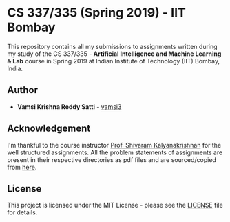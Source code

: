 # CS 337/335 (Spring 2019) - IIT Bombay

This repository contains all my submissions to assignments written during my study of the CS 337/335 - **Artificial Intelligence and Machine Learning & Lab** course in Spring 2019 at Indian Institute of Technology (IIT) Bombay, India.

## Author

* **Vamsi Krishna Reddy Satti** - [vamsi3](https://github.com/vamsi3)

## Acknowledgement

I'm thankful to the course instructor [Prof. Shivaram Kalyanakrishnan](<https://www.cse.iitb.ac.in/~shivaram>) for the well structured assignments. All the problem statements of assignments are present in their respective directories as pdf files and are sourced/copied from [here](https://www.cse.iitb.ac.in/~shivaram/teaching/old/cs337+335-s2019).

## License

This project is licensed under the MIT License - please see the [LICENSE](LICENSE) file for details.

